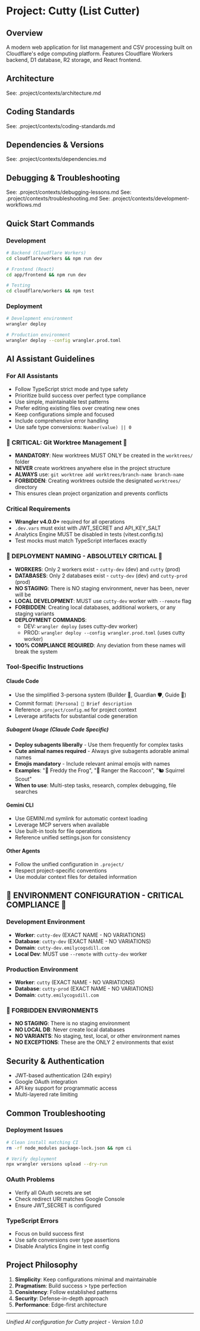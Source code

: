 # Project: Cutty (List Cutter)

## Overview
A modern web application for list management and CSV processing built on Cloudflare's edge computing platform. Features Cloudflare Workers backend, D1 database, R2 storage, and React frontend.

## Architecture
<!-- See detailed architecture documentation -->
See: .project/contexts/architecture.md

## Coding Standards
<!-- Language-specific guidelines and conventions -->
See: .project/contexts/coding-standards.md

## Dependencies & Versions
<!-- Framework versions and package requirements -->
See: .project/contexts/dependencies.md

## Debugging & Troubleshooting
<!-- Hard-earned tribal knowledge and debugging procedures -->
See: .project/contexts/debugging-lessons.md
See: .project/contexts/troubleshooting.md
See: .project/contexts/development-workflows.md

## Quick Start Commands

### Development
```bash
# Backend (Cloudflare Workers)
cd cloudflare/workers && npm run dev

# Frontend (React)
cd app/frontend && npm run dev

# Testing
cd cloudflare/workers && npm test
```

### Deployment
```bash
# Development environment
wrangler deploy

# Production environment
wrangler deploy --config wrangler.prod.toml
```

## AI Assistant Guidelines

### For All Assistants
- Follow TypeScript strict mode and type safety
- Prioritize build success over perfect type compliance
- Use simple, maintainable test patterns
- Prefer editing existing files over creating new ones
- Keep configurations simple and focused
- Include comprehensive error handling
- Use safe type conversions: `Number(value) || 0`

### 🚨 CRITICAL: Git Worktree Management 🚨
- **MANDATORY**: New worktrees MUST ONLY be created in the `worktrees/` folder
- **NEVER** create worktrees anywhere else in the project structure
- **ALWAYS** use: `git worktree add worktrees/branch-name branch-name`
- **FORBIDDEN**: Creating worktrees outside the designated `worktrees/` directory
- This ensures clean project organization and prevents conflicts

### Critical Requirements
- **Wrangler v4.0.0+** required for all operations
- `.dev.vars` must exist with JWT_SECRET and API_KEY_SALT
- Analytics Engine MUST be disabled in tests (vitest.config.ts)
- Test mocks must match TypeScript interfaces exactly

### 🚨 DEPLOYMENT NAMING - ABSOLUTELY CRITICAL 🚨
- **WORKERS**: Only 2 workers exist - `cutty-dev` (dev) and `cutty` (prod)
- **DATABASES**: Only 2 databases exist - `cutty-dev` (dev) and `cutty-prod` (prod)
- **NO STAGING**: There is NO staging environment, never has been, never will be
- **LOCAL DEVELOPMENT**: MUST use `cutty-dev` worker with `--remote` flag
- **FORBIDDEN**: Creating local databases, additional workers, or any staging variants
- **DEPLOYMENT COMMANDS**:
  - DEV: `wrangler deploy` (uses cutty-dev worker)
  - PROD: `wrangler deploy --config wrangler.prod.toml` (uses cutty worker)
- **100% COMPLIANCE REQUIRED**: Any deviation from these names will break the system

### Tool-Specific Instructions

#### Claude Code
- Use the simplified 3-persona system (Builder 🔨, Guardian 🛡️, Guide 📖)
- Commit format: `[Persona] 🔸 Brief description`
- Reference `.project/config.md` for project context
- Leverage artifacts for substantial code generation

##### Subagent Usage (Claude Code Specific)
- **Deploy subagents liberally** - Use them frequently for complex tasks
- **Cute animal names required** - Always give subagents adorable animal names
- **Emojis mandatory** - Include relevant animal emojis with names
- **Examples**: "🐸 Freddy the Frog", "🦝 Ranger the Raccoon", "🐿️ Squirrel Scout"
- **When to use**: Multi-step tasks, research, complex debugging, file searches

#### Gemini CLI
- Use GEMINI.md symlink for automatic context loading
- Leverage MCP servers when available
- Use built-in tools for file operations
- Reference unified settings.json for consistency

#### Other Agents
- Follow the unified configuration in `.project/`
- Respect project-specific conventions
- Use modular context files for detailed information

## 🚨 ENVIRONMENT CONFIGURATION - CRITICAL COMPLIANCE 🚨

### Development Environment
- **Worker**: `cutty-dev` (EXACT NAME - NO VARIATIONS)
- **Database**: `cutty-dev` (EXACT NAME - NO VARIATIONS)
- **Domain**: `cutty-dev.emilycogsdill.com`
- **Local Dev**: MUST use `--remote` with `cutty-dev` worker

### Production Environment
- **Worker**: `cutty` (EXACT NAME - NO VARIATIONS)
- **Database**: `cutty-prod` (EXACT NAME - NO VARIATIONS)
- **Domain**: `cutty.emilycogsdill.com`

### 🚫 FORBIDDEN ENVIRONMENTS
- **NO STAGING**: There is no staging environment
- **NO LOCAL DB**: Never create local databases
- **NO VARIANTS**: No staging, test, local, or other environment names
- **NO EXCEPTIONS**: These are the ONLY 2 environments that exist

## Security & Authentication
- JWT-based authentication (24h expiry)
- Google OAuth integration
- API key support for programmatic access
- Multi-layered rate limiting

## Common Troubleshooting

### Deployment Issues
```bash
# Clean install matching CI
rm -rf node_modules package-lock.json && npm ci

# Verify deployment
npx wrangler versions upload --dry-run
```

### OAuth Problems
- Verify all OAuth secrets are set
- Check redirect URI matches Google Console
- Ensure JWT_SECRET is configured

### TypeScript Errors
- Focus on build success first
- Use safe conversions over type assertions
- Disable Analytics Engine in test config

## Project Philosophy
1. **Simplicity**: Keep configurations minimal and maintainable
2. **Pragmatism**: Build success > type perfection
3. **Consistency**: Follow established patterns
4. **Security**: Defense-in-depth approach
5. **Performance**: Edge-first architecture

---
*Unified AI configuration for Cutty project - Version 1.0.0*